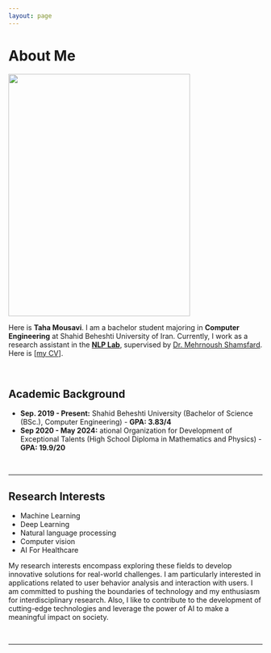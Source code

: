 ```yaml
---
layout: page
---
```


# About Me

<img src="https://tahamsv.github.io/images/Profile4.jpg" class="floatpic" width="360" height="480">

Here is **Taha Mousavi**. I am a bachelor student majoring in **Computer Engineering** at Shahid Beheshti University of Iran. Currently, I work as a research assistant in the [**NLP Lab**](http://nlp.sbu.ac.ir/english/Main.aspx), supervised by [Dr. Mehrnoush Shamsfard](https://scholar.google.com/citations?hl=en&user=BVAsKDsAAAAJ). Here is [[my CV](https://tahamsv.github.io/file/cv.pdf)].

<br>

## Academic Background

- **Sep. 2019 - Present:** Shahid Beheshti University (Bachelor of Science (BSc.), Computer Engineering) - **GPA: 3.83/4**
- **Sep 2020 - May 2024:** ational Organization for Development of Exceptional Talents (High School Diploma in Mathematics and Physics) - **GPA: 19.9/20**
<br>

---

## Research Interests

- Machine Learning
- Deep Learning
- Natural language processing
- Computer vision
- AI For Healthcare

My research interests encompass exploring these fields to develop innovative solutions for real-world challenges. I am particularly interested in applications related to user behavior analysis and interaction with users.
I am committed to pushing the boundaries of technology and my enthusiasm for interdisciplinary research. Also, I like to contribute to the development of cutting-edge technologies and leverage the power of AI to make a meaningful impact on society.

<br>

---
